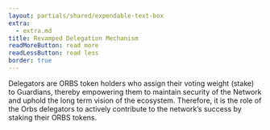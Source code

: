 ```yaml
---
layout: partials/shared/expendable-text-box
extra:
  - extra.md
title: Revamped Delegation Mechanism
readMoreButton: read more
readLessButton: read less
border: true
---
```


Delegators are ORBS token holders who assign their voting weight (stake) to Guardians, thereby empowering them to maintain security of the Network and uphold the long term vision of the ecosystem. Therefore, it is the role of the Orbs delegators to actively contribute to the network’s success by staking their ORBS tokens.
